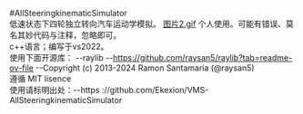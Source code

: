 #AllSteeringkinematicSimulator  
低速状态下四轮独立转向汽车运动学模拟。 
[图片2.gif](https://github.com/Ekexion/VMS-AllSteeringkinematicSimulator/blob/2315463e70f176ade9b68aa591337d38ae734892/%E5%9B%BE%E7%89%872.gif)
个人使用。可能有错误、莫名其妙代码与注释，忽略即可。  
c++语言；编写于vs2022。  
使用下面开源库： --raylib --https://github.com/raysan5/raylib?tab=readme-ov-file --Copyright (c) 2013-2024 Ramon Santamaria (@raysan5)  
遵循 MIT lisence  
使用请标明出处：--https ://github.com/Ekexion/VMS-AllSteeringkinematicSimulator   
